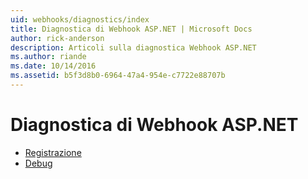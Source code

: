 ```yaml
---
uid: webhooks/diagnostics/index
title: Diagnostica di Webhook ASP.NET | Microsoft Docs
author: rick-anderson
description: Articoli sulla diagnostica Webhook ASP.NET
ms.author: riande
ms.date: 10/14/2016
ms.assetid: b5f3d8b0-6964-47a4-954e-c7722e88707b
---
```

# <a name="aspnet-webhooks-diagnostics"></a>Diagnostica di Webhook ASP.NET

* [Registrazione](logging.md)
* [Debug](debugging.md)
